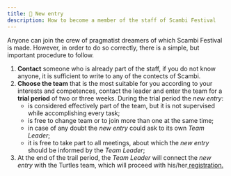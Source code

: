 ```yaml
---
title: 🦸 New entry
description: How to become a member of the staff of Scambi Festival
---
```

Anyone can join the crew of pragmatist dreamers of which Scambi Festival is made. However, in order to do so correctly, there is a simple, but important procedure to follow.

1. **Contact** someone who is already part of the staff, if you do not know anyone, it is sufficient to write to any of the contects of Scambi.
2. **Choose the team** that is the most suitable for you according to your interests and competences, contact the leader and enter the team for a **trial period** of two or three weeks. During the trial period the _new entry_:
	* is considered effectively part of the team, but it is not supervised while accomplishing every task;
	* is free to change team or to join more than one at the same time;
	* in case of any doubt the _new entry_ could ask to its own _Team Leader_;
	* it is free to take part to all meetings, about which the _new entry_ should be informed by the _Team Leader_;
3. At the end of the trail period, the _Team Leader_ will connect the _new entry_ with the Turtles team, which will proceed with his/her[ registration. ](https://app.gitbook.com/o/cLtq3Lr1Q7ZuGs2GR74S/s/9kMtZ3VKQeBtf2b4r1BJ/)
